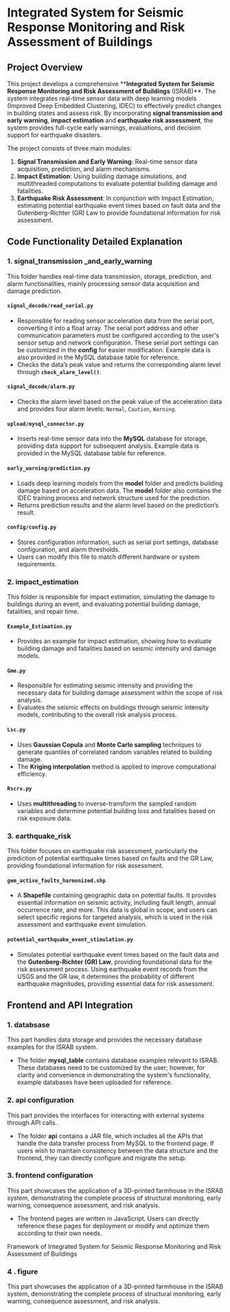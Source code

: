 # Integrated System for Seismic Response Monitoring and Risk Assessment of Buildings

## Project Overview
 
This project develops a comprehensive ****Integrated System for Seismic Response Monitoring and Risk Assessment of Buildings** (ISRAB)**. The system integrates real-time sensor data with deep learning models (Improved Deep Embedded Clustering, IDEC) to effectively predict changes in building states and assess risk. By incorporating **signal transmission and early warning**, **impact estimation** and **earthquake risk assessment**, the system provides full-cycle early warnings, evaluations, and decision support for earthquake disasters.

The project consists of three main modules:
1. **Signal Transmission and Early Warning**: Real-time sensor data acquisition, prediction, and alarm mechanisms.
2. **Impact Estimation**: Using building damage simulations, and multithreaded computations to evaluate potential building damage and fatalities.
3. **Earthquake Risk Assessment**: In conjunction with Impact Estimation, estimating potential earthquake event times based on fault data and the Gutenberg-Richter (GR) Law to provide foundational information for risk assessment. 


## Code Functionality Detailed Explanation

### 1. **signal_transmission _and_early_warning**

This folder handles real-time data transmission, storage, prediction, and alarm functionalities, mainly processing sensor data acquisition and damage prediction.

#### **`signal_decode/read_serial.py`**
- Responsible for reading sensor acceleration data from the serial port, converting it into a float array. The serial port address and other communication parameters must be configured according to the user's sensor setup and network configuration. These serial port settings can be customized in the **config** for easier modification. Example data is also provided in the MySQL database table for reference.
- Checks the data’s peak value and returns the corresponding alarm level through **`check_alarm_level()`**.

#### **`signal_decode/alarm.py`**
- Checks the alarm level based on the peak value of the acceleration data and provides four alarm levels: `Normal`, `Caution`, `Warning`.

#### **`upload/mysql_connector.py`**
- Inserts real-time sensor data into the **MySQL** database for storage, providing data support for subsequent analysis. Example data is provided in the MySQL database table for reference.


#### **`early_warning/prediction.py`**
- Loads deep learning models from the **model** folder and predicts building damage based on acceleration data. The **model** folder also contains the IDEC training process and network structure used for the prediction.
- Returns prediction results and the alarm level based on the prediction’s result.


#### **`config/config.py`**
- Stores configuration information, such as serial port settings, database configuration, and alarm thresholds.
- Users can modify this file to match different hardware or system requirements.

### 2. **impact_estimation**

This folder is responsible for impact estimation, simulating the damage to buildings during an event, and evaluating potential building damage, fatalities, and repair time.

#### **`Example_Estimation.py`**
- Provides an example for impact estimation, showing how to evaluate building damage and fatalities based on seismic intensity and damage models.

#### **`Gme.py`**
- Responsible for estimating seismic intensity and providing the necessary data for building damage assessment within the scope of risk analysis.
- Evaluates the seismic effects on buildings through seismic intensity models, contributing to the overall risk analysis process.

#### **`Lsc.py`**
- Uses **Gaussian Copula** and **Monte Carlo sampling** techniques to generate quantiles of correlated random variables related to building damage.
- The **Kriging interpolation** method is applied to improve computational efficiency.

#### **`Rscrv.py`**
- Uses **multithreading** to inverse-transform the sampled random variables and determine potential building loss and fatalities based on risk exposure data.

### 3. **earthquake_risk**

This folder focuses on earthquake risk assessment, particularly the prediction of potential earthquake times based on faults and the GR Law, providing foundational information for risk assessment.

#### **`gem_active_faults_harmonized.shp`**
- A **Shapefile** containing geographic data on potential faults. It provides essential information on seismic activity, including fault length, annual occurrence rate, and more. This data is global in scope, and users can select specific regions for targeted analysis, which is used in the risk assessment and earthquake event simulation.

#### **`potential_earthquake_event_stimulation.py`**
- Simulates potential earthquake event times based on the fault data and the **Gutenberg-Richter (GR) Law**, providing foundational data for the risk assessment process. Using earthquake event records from the USGS and the GR law, it determines the probability of different earthquake magnitudes, providing essential data for risk assessment.

## Frontend and API Integration

### 1. **databsase**

This part handles data storage and provides the necessary database examples for the ISRAB system.

- The folder **mysql_table** contains database examples relevant to ISRAB. These databases need to be customized by the user; however, for clarity and convenience in demonstrating the system's functionality, example databases have been uploaded for reference.

### 2. **api configuration**

This part provides the interfaces for interacting with external systems through API calls.

- The folder **api** contains a JAR file, which includes all the APIs that handle the data transfer process from MySQL to the frontend page. If users wish to maintain consistency between the data structure and the frontend, they can directly configure and migrate the setup.


### 3. **frontend configuration**

This part showcases the application of a 3D-printed farmhouse in the ISRAB system, demonstrating the complete process of structural monitoring, early warning, consequence assessment, and risk analysis.

- The frontend pages are written in JavaScript. Users can directly reference these pages for deployment or modify and optimize them according to their own needs.

Framework of Integrated System for Seismic Response Monitoring and Risk Assessment of Buildings

### 4 . **figure**

This part showcases the application of a 3D-printed farmhouse in the ISRAB system, demonstrating the complete process of structural monitoring, early warning, consequence assessment, and risk analysis.